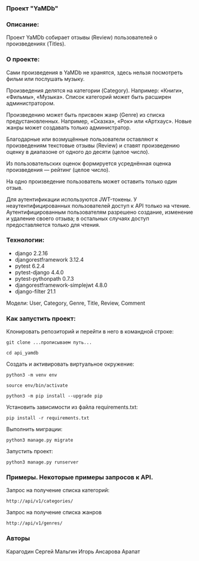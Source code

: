 ### Проект "YaMDb"

### Описание:
Проект YaMDb собирает отзывы (Review) пользователей о произведениях (Titles). 

### О проекте:
Сами произведения в YaMDb не хранятся, 
здесь нельзя посмотреть фильм или послушать музыку.

Произведения делятся на категории (Category). 
Например: «Книги», «Фильмы», «Музыка». 
Список категорий  может быть расширен администратором.

Произведению может быть присвоен жанр (Genre) из списка предустановленных. 
Например, «Сказка», «Рок» или «Артхаус». 
Новые жанры может создавать только администратор.

Благодарные или возмущённые пользователи оставляют 
к произведениям текстовые отзывы (Review) и 
ставят произведению оценку в диапазоне 
от одного до десяти (целое число).

Из пользовательских оценок формируется усреднённая оценка произведения 
— рейтинг (целое число). 

На одно произведение пользователь может оставить только один отзыв.

Для аутентификации используются JWT-токены.
У неаутентифицированных пользователей доступ к API только на чтение. 
Аутентифицированным пользователям разрешено создание, изменение и удаление своего отзыва; 
в остальных случаях доступ предоставляется только для чтения.

### Технологии:
- django 2.2.16
- djangorestframework 3.12.4
- pytest 6.2.4
- pytest-django 4.4.0
- pytest-pythonpath 0.7.3
- djangorestframework-simplejwt 4.8.0
- django-filter 21.1

Модели: User, Category, Genre, Title, Review, Comment

### Как запустить проект:
Клонировать репозиторий и перейти в него в командной строке:

```
git clone ...прописываем путь...
```

```
cd api_yamdb
```

Cоздать и активировать виртуальное окружение:

```
python3 -m venv env
```

```
source env/bin/activate
```

```
python3 -m pip install --upgrade pip
```

Установить зависимости из файла requirements.txt:

```
pip install -r requirements.txt
```

Выполнить миграции:

```
python3 manage.py migrate
```

Запустить проект:

```
python3 manage.py runserver
```


### Примеры. Некоторые примеры запросов к API.

Запрос на получение списка категорий:

```
http://api/v1/categories/
```

Запрос на получение списка жанров
```
http://api/v1/genres/
```

### Авторы

Карагодин Сергей
Мальгин Игорь
Ансарова Арапат
